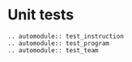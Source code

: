 # Unit tests

```{eval-rst}
.. automodule:: test_instruction
.. automodule:: test_program
.. automodule:: test_team
```